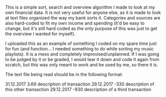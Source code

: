 This is a simple sort, search and overview algorithm I made to look at my own financial data. It is not very useful for anyone else, as it is made to look at text files organized the way my bank sorts it. Categories and sources are also hard-coded to fit my own income and spending (it'd be easy to change, but it's still hard coded as the only purpose of this was just to get the overview I wanted for myself).

I uploaded this as an example of something I coded on my spare time just for fun (and function... I needed something to do while sorting my music playlists). It is a mess and completely improvised/unplanned. If I was going to be judged by it or be graded, I would tear it down and code it again from scratch, but this was only meant to work and be used by me, so there it is.


The text file being read should be in the following format:

31.12.2017	3.69	description of transaction
29.12.2017	-330	description of this other transaction
29.12.2017	-930	description of a third transaction
